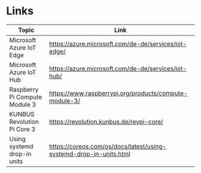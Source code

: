
# Links

| Topic | Link |
|-------|------|
| Microsoft Azure IoT Edge      |  https://azure.microsoft.com/de-de/services/iot-edge/ 
| Microsoft Azure IoT Hub       |  https://azure.microsoft.com/de-de/services/iot-hub/
| Raspberry Pi Compute Module 3 |  https://www.raspberrypi.org/products/compute-module-3/
| KUNBUS Revolution Pi Core 3   |  https://revolution.kunbus.de/revpi-core/
| Using systemd drop-in units   |  https://coreos.com/os/docs/latest/using-systemd-drop-in-units.html
